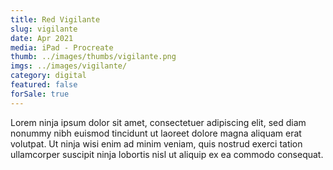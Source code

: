 ```yaml
---
title: Red Vigilante
slug: vigilante
date: Apr 2021
media: iPad - Procreate
thumb: ../images/thumbs/vigilante.png
imgs: ../images/vigilante/
category: digital
featured: false
forSale: true
---
```


Lorem ninja ipsum dolor sit amet, consectetuer adipiscing elit, sed diam nonummy nibh euismod tincidunt ut laoreet dolore magna aliquam erat volutpat. Ut ninja wisi enim ad minim veniam, quis nostrud exerci tation ullamcorper suscipit ninja lobortis nisl ut aliquip ex ea commodo consequat.